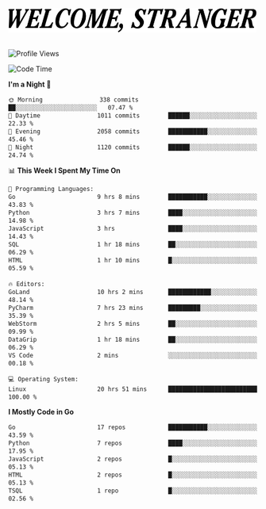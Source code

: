 <div>
  <picture>
    <source media="(prefers-color-scheme: dark)" srcset="./headers/welcome_white.png">
    <img alt="WELCOME, STRANGER" src="./headers/welcome.png" width="500">
  </picture>
</div>

<br>

![Profile Views](https://komarev.com/ghpvc/?username=darleet&color=blue)

<!--START_SECTION:waka-->
![Code Time](http://img.shields.io/badge/Code%20Time-916%20hrs%2035%20mins-blue)

**I'm a Night 🦉** 

```text
🌞 Morning                338 commits         ██░░░░░░░░░░░░░░░░░░░░░░░   07.47 % 
🌆 Daytime                1011 commits        ██████░░░░░░░░░░░░░░░░░░░   22.33 % 
🌃 Evening                2058 commits        ███████████░░░░░░░░░░░░░░   45.46 % 
🌙 Night                  1120 commits        ██████░░░░░░░░░░░░░░░░░░░   24.74 % 
```


📊 **This Week I Spent My Time On** 

```text
💬 Programming Languages: 
Go                       9 hrs 8 mins        ███████████░░░░░░░░░░░░░░   43.83 % 
Python                   3 hrs 7 mins        ████░░░░░░░░░░░░░░░░░░░░░   14.98 % 
JavaScript               3 hrs               ████░░░░░░░░░░░░░░░░░░░░░   14.43 % 
SQL                      1 hr 18 mins        ██░░░░░░░░░░░░░░░░░░░░░░░   06.29 % 
HTML                     1 hr 10 mins        █░░░░░░░░░░░░░░░░░░░░░░░░   05.59 % 

🔥 Editors: 
GoLand                   10 hrs 2 mins       ████████████░░░░░░░░░░░░░   48.14 % 
PyCharm                  7 hrs 23 mins       █████████░░░░░░░░░░░░░░░░   35.39 % 
WebStorm                 2 hrs 5 mins        ██░░░░░░░░░░░░░░░░░░░░░░░   09.99 % 
DataGrip                 1 hr 18 mins        ██░░░░░░░░░░░░░░░░░░░░░░░   06.29 % 
VS Code                  2 mins              ░░░░░░░░░░░░░░░░░░░░░░░░░   00.18 % 

💻 Operating System: 
Linux                    20 hrs 51 mins      █████████████████████████   100.00 % 
```

**I Mostly Code in Go** 

```text
Go                       17 repos            ███████████░░░░░░░░░░░░░░   43.59 % 
Python                   7 repos             ████░░░░░░░░░░░░░░░░░░░░░   17.95 % 
JavaScript               2 repos             █░░░░░░░░░░░░░░░░░░░░░░░░   05.13 % 
HTML                     2 repos             █░░░░░░░░░░░░░░░░░░░░░░░░   05.13 % 
TSQL                     1 repo              █░░░░░░░░░░░░░░░░░░░░░░░░   02.56 % 
```




<!--END_SECTION:waka-->
